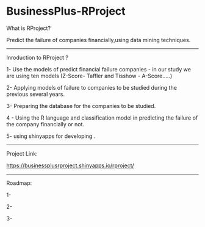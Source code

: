 # BusinessPlus-RProject


What is RProject?

Predict the failure of companies financially,using data mining techniques.
____________________________________________________________________________________

Inroduction to RProject ?

1- Use the models of predict financial failure companies - in our study we are using ten models (Z-Score- Taffler and Tisshow -
A-Score.....)


2- Applying models of failure to companies to be studied during the previous several years.

3- Preparing the database for the companies to be studied.

4 - Using the R language and classification model in predicting the failure of the company financially or not.

5- using shinyapps for developing .


_____________________________________________________________________________________

Project Link:

https://businessplusrproject.shinyapps.io/rproject/


______________________________________________________________________________________

Roadmap:

1-

2-

3-


